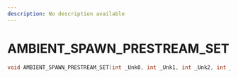 ```yaml
---
description: No description available 
---
```


# AMBIENT_SPAWN_PRESTREAM_SET

```cpp
void AMBIENT_SPAWN_PRESTREAM_SET(int _Unk0, int _Unk1, int _Unk2, int _Unk3, int _Unk4, int _Unk5);
```